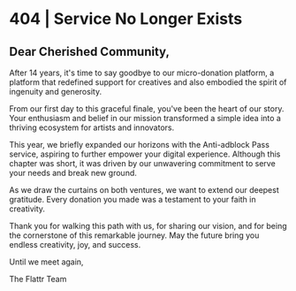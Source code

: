404 | Service No Longer Exists
==============================

Dear Cherished Community,
-------------------------

After 14 years, it's time to say goodbye to our micro-donation platform, a platform that redefined support for creatives and also embodied the spirit of ingenuity and generosity.

From our first day to this graceful finale, you've been the heart of our story. Your enthusiasm and belief in our mission transformed a simple idea into a thriving ecosystem for artists and innovators.

This year, we briefly expanded our horizons with the Anti-adblock Pass service, aspiring to further empower your digital experience. Although this chapter was short, it was driven by our unwavering commitment to serve your needs and break new ground.

As we draw the curtains on both ventures, we want to extend our deepest gratitude. Every donation you made was a testament to your faith in creativity.

Thank you for walking this path with us, for sharing our vision, and for being the cornerstone of this remarkable journey. May the future bring you endless creativity, joy, and success.

Until we meet again,

The Flattr Team
